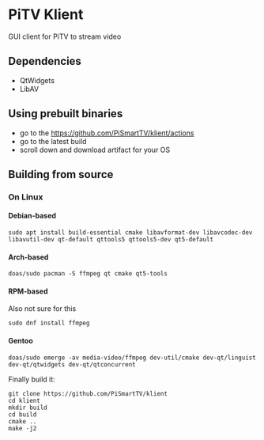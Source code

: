 # PiTV Klient
GUI client for PiTV to stream video

## Dependencies
- QtWidgets
- LibAV

## Using prebuilt binaries
- go to the https://github.com/PiSmartTV/klient/actions
- go to the latest build
- scroll down and download artifact for your OS

## Building from source

### On Linux

#### Debian-based
```
sudo apt install build-essential cmake libavformat-dev libavcodec-dev libavutil-dev qt-default qttools5 qttools5-dev qt5-default
```
#### Arch-based
```
doas/sudo pacman -S ffmpeg qt cmake qt5-tools
```

#### RPM-based
Also not sure for this
```
sudo dnf install ffmpeg
```

#### Gentoo
```
doas/sudo emerge -av media-video/ffmpeg dev-util/cmake dev-qt/linguist dev-qt/qtwidgets dev-qt/qtconcurrent
```

Finally build it:
```
git clone https://github.com/PiSmartTV/klient
cd klient
mkdir build
cd build
cmake ..
make -j2
```
